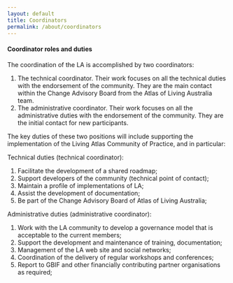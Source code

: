 ```yaml
---
layout: default
title: Coordinators
permalink: /about/coordinators
---
```


<h4>Coordinator roles and duties</h4>

<p> The coordination of the LA is accomplished by two coordinators: </p>

<ol>
    <li>The technical coordinator. Their work focuses on all the technical duties with the endorsement  of the community. They are the main contact within the Change Advisory Board from the Atlas of Living Australia team.</li>
    <li>The administrative coordinator. Their work focuses on all the administrative duties with the endorsement of the community. They are the initial contact for new participants.</li>
</ol>

<p>The key duties of these two positions will include supporting the implementation of the Living Atlas Community of Practice, and in particular:</p>

<p> Technical duties (technical coordinator): </p>
<ol>
    <li>Facilitate the development of a shared roadmap;</li>
    <li>Support developers of the community (technical point of contact);</li>
    <li>Maintain a profile of implementations of LA;</li>
    <li>Assist the development of documentation;</li>
    <li>Be part of the Change Advisory Board of Atlas of Living Australia;</li>
</ol>

<p>Administrative duties (administrative coordinator):</p>
<ol>
    <li>Work with the LA community to develop a governance model that is acceptable to the current members;</li>
    <li>Support the development and maintenance of training, documentation;</li>
    <li>Management of the LA web site and social networks;</li>
    <li>Coordination of the delivery of regular workshops and conferences;</li>
    <li>Report to GBIF and other financially contributing partner organisations as required;</li>
</ol>
    